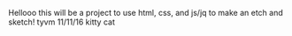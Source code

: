 Hellooo this will be a project to use html, css, and js/jq to make an etch and sketch! tyvm 11/11/16 kitty cat